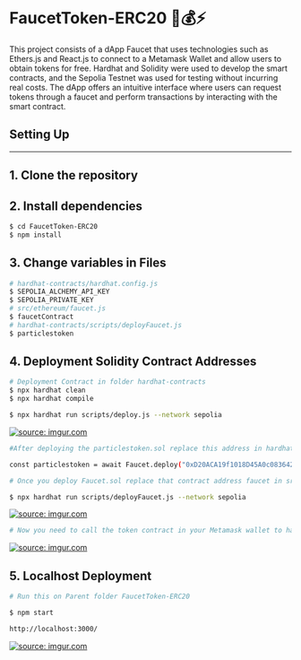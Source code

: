 # FaucetToken-ERC20 🚰💰⚡

This project consists of a dApp Faucet that uses technologies such as Ethers.js and React.js to connect to a Metamask Wallet and allow users to obtain tokens for free. Hardhat and Solidity were used to develop the smart contracts, and the Sepolia Testnet was used for testing without incurring real costs. The dApp offers an intuitive interface where users can request tokens through a faucet and perform transactions by interacting with the smart contract.


## Setting Up
---
## 1. Clone the repository

## 2. Install dependencies

```bash
$ cd FaucetToken-ERC20
$ npm install 
```
## 3. Change variables in Files
```bash
# hardhat-contracts/hardhat.config.js
$ SEPOLIA_ALCHEMY_API_KEY
$ SEPOLIA_PRIVATE_KEY
# src/ethereum/faucet.js 
$ faucetContract
# hardhat-contracts/scripts/deployFaucet.js 
$ particlestoken

```
## 4. Deployment Solidity Contract Addresses
```bash
# Deployment Contract in folder hardhat-contracts
$ npx hardhat clean
$ npx hardhat compile
```


``` bash
$ npx hardhat run scripts/deploy.js --network sepolia
```
<a href="https://imgur.com/75mQoZd"><img src="https://i.imgur.com/75mQoZd.gif" title="source: imgur.com" /></a>

``` bash
#After deploying the particlestoken.sol replace this address in hardhat-contracts/scripts/deployFaucet.js file with the variable:

const particlestoken = await Faucet.deploy("0xD20ACA19f1018D45A0c08364246d24CA0063e946");


```

``` bash
# Once you deploy Faucet.sol replace that contract address faucet in src/ethereum/faucet.js 

$ npx hardhat run scripts/deployFaucet.js --network sepolia
```

<a href="https://imgur.com/pMfO2kO"><img src="https://i.imgur.com/pMfO2kO.gif" title="source: imgur.com" /></a>


``` bash
# Now you need to call the token contract in your Metamask wallet to have funds from the created token. After you get tokens now you need to send some tokens to the Faucet contract so that the contract can be fund.
```
<a href="https://imgur.com/wDzdUO4"><img src="https://i.imgur.com/wDzdUO4.gif" title="source: imgur.com" /></a>


## 5. Localhost Deployment

``` bash
# Run this on Parent folder FaucetToken-ERC20

$ npm start

http://localhost:3000/

```
<a href="https://imgur.com/YUDPqZu"><img src="https://i.imgur.com/YUDPqZu.gif" title="source: imgur.com" /></a>























